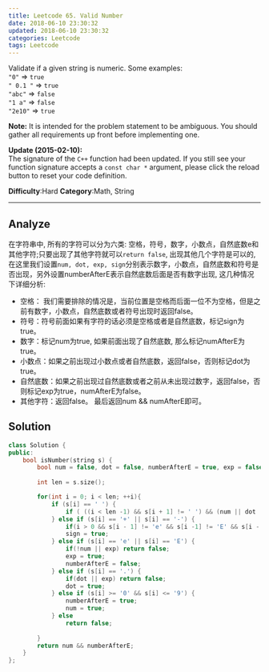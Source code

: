 ```yaml
---
title: Leetcode 65. Valid Number
date: 2018-06-10 23:30:32
updated: 2018-06-10 23:30:32
categories: Leetcode
tags: Leetcode
---
```


﻿Validate if a given string is numeric.
Some examples:  
`"0"`  =>  `true`  
`" 0.1 "`  =>  `true`  
`"abc"`  =>  `false`  
`"1 a"`  =>  `false`  
`"2e10"`  =>  `true`

**Note:**  It is intended for the problem statement to be ambiguous. You should gather all requirements up front before implementing one.

**Update (2015-02-10):**  
The signature of the  `C++`  function had been updated. If you still see your function signature accepts a  `const char *`  argument, please click the reload button to reset your code definition.

**Difficulty**:Hard
**Category**:Math, String
<!--more-->
*****


## Analyze
在字符串中, 所有的字符可以分为六类: 空格，符号，数字，小数点，自然底数e和其他字符;只要出现了其他字符就可以`return false`, 出现其他几个字符是可以的, 在这里我们设置`num, dot, exp, sign`分别表示数字，小数点，自然底数和符号是否出现，另外设置numberAfterE表示自然底数后面是否有数字出现, 这几种情况下详细分析:
- 空格： 我们需要排除的情况是，当前位置是空格而后面一位不为空格，但是之前有数字，小数点，自然底数或者符号出现时返回false。
- 符号：符号前面如果有字符的话必须是空格或者是自然底数，标记sign为true。
- 数字：标记num为true, 如果前面出现了自然底数, 那么标记numAfterE为true。
- 小数点：如果之前出现过小数点或者自然底数，返回false，否则标记dot为true。
- 自然底数：如果之前出现过自然底数或者之前从未出现过数字，返回false，否则标记exp为true，numAfterE为false。
- 其他字符：返回false。
最后返回num && numAfterE即可。

## Solution
```cpp
class Solution {
public:
    bool isNumber(string s) {
        bool num = false, dot = false, numberAfterE = true, exp = false, sign = false;
        
        int len = s.size();

        for(int i = 0; i < len; ++i){
            if (s[i] == ' ') {
                if ( ((i < len -1) && s[i + 1] != ' ') && (num || dot || sign) ) return false;
            } else if (s[i] == '+' || s[i] == '-') {
                if(i > 0 && s[i - 1] != 'e' && s[i -1] != 'E' && s[i - 1] != ' '  ) return false;
                sign = true;
            } else if (s[i] == 'e' || s[i] == 'E') {
                if(!num || exp) return false;
                exp = true;
                numberAfterE = false;
            } else if (s[i] == '.') {
                if(dot || exp) return false;
                dot = true;
            } else if (s[i] >= '0' && s[i] <= '9') {
                numberAfterE = true;
                num = true;
            } else
                return false; 
            
        }
        return num && numberAfterE;
    }
};
```

